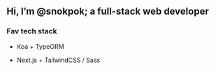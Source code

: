 <h2>Hi, I’m @snokpok; a full-stack web developer</h2>

<h3>Fav tech stack</h3>

- Koa + TypeORM

- Next.js + TailwindCSS / Sass
